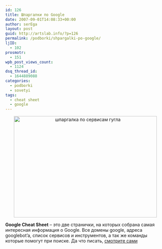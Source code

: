 ```yaml
---
id: 126
title: Шпаргалки по Google
date: 2007-09-01T14:08:33+00:00
author: serEga
layout: post
guid: http://artslab.info/?p=126
permalink: /podborki/shpargalki-po-google/
ljID:
  - 102
prosmotr:
  - 151
wpb_post_views_count:
  - 1124
dsq_thread_id:
  - 1644889088
categories:
  - podborki
  - sovetyi
tags:
  - cheat sheet
  - google
---
```

<p style="text-align: center">
  <img src="{{site.img_cdn}}/google_cheat_sheet.jpg" alt="шпаргалка по сервисам гугла" title="google_cheat_sheet" width="450" height="319" class="alignnone size-full wp-image-994" />
</p>

**Google Cheat Sheet** &#8211; это две странички, на которых собрана самая интересная информация о Google. Все домены google, адреса googlebot&#8217;a, список сервисов и инструментов, а так же команды которые помогут при поиске. Да что писать, <a href="http://adelaider.com/google/" title="google cheat sheet" target="_blank">смотрите сами</a>